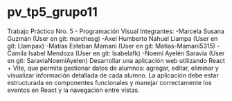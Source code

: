 # pv_tp5_grupo11
Trabajo Práctico Nro. 5 - Programación Visual
Integrantes: -Marcela Susana Guzmán (User en git: marchesg) -Axel Humberto Nahuel Llampa (User en git: Llampax) -Matias Esteban Mamani (User en git: Matias-Mamani5315) -Camila Isabel Mendoza (User en git: Isabelafk) -Noemí Ayelén Saravia (User en git: SaraviaNoemiAyelen)
Desarrollar una aplicación web utilizando React + Vite, que permita gestionar datos de
alumnos: agregar, editar, eliminar y visualizar información detallada de cada alumno. La
aplicación debe estar estructurada en componentes funcionales y manejar correctamente
los eventos en React y la navegación entre vistas.